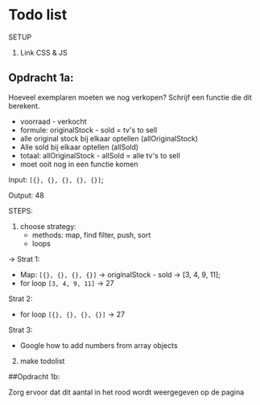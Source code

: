 # Todo list

SETUP

1. Link CSS & JS

## Opdracht 1a:

Hoeveel exemplaren moeten we nog verkopen? Schrijf een functie die dit berekent.

- voorraad - verkocht
- formule: originalStock - sold = tv's to sell
- alle original stock bij elkaar optellen (allOriginalStock)
- Alle sold bij elkaar optellen (allSold)
- totaal: allOriginalStock - allSold = alle tv's to sell
- moet ooit nog in een functie komen

Input: `[{}, {}, {}, {}, {}]`;

Output: 48


STEPS:

1. choose strategy:
    - methods: map, find filter, push, sort
    - loops

-> Strat 1:

- Map: `[{}, {}, {}, {}]` -> originalStock - sold -> [3, 4, 9, 11];
- for loop `[3, 4, 9, 11]` -> 27

Strat 2:

- for loop `[{}, {}, {}, {}]` -> 27

Strat 3:

- Google how to add numbers from array objects

2. make todolist




##Opdracht 1b:

Zorg ervoor dat dit aantal in het rood wordt weergegeven op de pagina